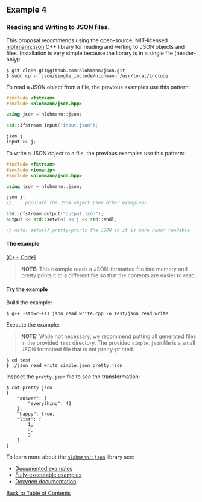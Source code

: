 ## Example 4

### Reading and Writing to JSON files.

This proposal recommends using the open-source, MIT-licensed [nlohmann::json](https://github.com/nlohmann/json) C++ library for reading and writing to JSON objects and files. Installation is very simple because the library is in a single file (header-only):

```console
$ git clone git@github.com:nlohmann/json.git
$ sudo cp -r json/single_include/nlohmann /usr/local/include
```

To read a JSON object from a file, the previous examples use this pattern:

```c++
#include <fstream>
#include <nlohmann/json.hpp>

using json = nlohmann::json;

std::ifstream input("input.json");

json j;
input >> j;
```

To write a JSON object to a file, the previous examples use this pattern:

```c++
#include <fstream>
#include <iomanip>
#include <nlohmann/json.hpp>

using json = nlohmann::json;

json j;
// ... populate the JSON object (see other examples).

std::ofstream output("output.json");
output << std::setw(4) << j << std::endl;

// note: setw(4) pretty-prints the JSON so it is more human readable.
```

#### The example

[[C++ Code]](https://github.com/edahlgren/QtLing/blob/master/docs/design/RFC-modular-reusable-steps/examples/json_read_write.cpp)

> **NOTE:** This example reads a JSON-formatted file into memory and pretty prints it to a different file so that the contents are easier to read.

#### Try the example

Build the example:

```console
$ g++ -std=c++11 json_read_write.cpp -o test/json_read_write
```

Execute the example:

> **NOTE:** While not necessary, we recommend putting all generated files in the provided `test` directory. The provided `simple.json` file is a small JSON formatted file that is not pretty-printed.

```console
$ cd test
$ ./json_read_write simple.json pretty.json
```

Inspect the `pretty.json` file to see the transformation:

```console
$ cat pretty.json
{
    "answer": {
        "everything": 42
    },
    "happy": true,
    "list": [
        1,
        2,
        3
    ]
}
```

To learn more about the [`nlohmann::json`](https://github.com/nlohmann/json) library see:

+ [Documented examples](https://github.com/nlohmann/json#examples)
+ [Fully-executable examples](https://github.com/nlohmann/json/tree/develop/doc/examples)
+ [Doxygen documentation](https://nlohmann.github.io/json/)

[Back to Table of Contents](../README.md)
